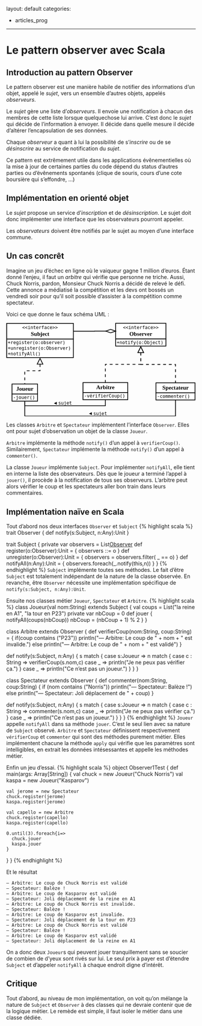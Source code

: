 layout: default
categories:
- articles_prog
---


Le pattern observer avec Scala
==============================

Introduction au pattern Observer
--------------------------------

Le pattern observer est une manière habile de notifier des informations d’un 
objet, appelé le _sujet_, vers un ensemble d’autres objets, appelés _observeurs_.


Le _sujet_ gère une liste d’_observeurs_. Il envoie une notification à chacun des
membres de cette liste lorsque quelquechose lui arrive. C’est donc le _sujet_ 
qui décide de l’information à envoyer. Il décide dans quelle mesure il 
décide d’altérer l’encapsulation de ses données.


Chaque _observeur_ a quant à lui la possibilité de s’_inscrire_ ou de se 
_désinscrire_ au service de notification du _sujet_.


Ce pattern est extrêmement utile dans les applications évênementielles où la 
mise à jour de certaines parties du code dépend du status d’autres parties ou d’évênements
spontanés (clique de souris, cours d’une cote boursière qui s’effondre, …)

Implémentation en orienté objet
-------------------------------

Le _sujet_ propose un service d’_inscription_ et de _désinscription_. Le sujet 
doit donc implémenter une interface que les observateurs pourront appeler.


Les _observateurs_ doivent être notifiés par le sujet au moyen d’une interface
commune.

Un cas concrêt
--------------

Imagine un jeu d’échec en ligne où le vaiqueur gagne 1 million d’euros. Étant
donné l’enjeu, il faut un _arbitre_ qui vérifie que personne ne triche. Aussi,
Chuck Norris, pardon, Monsieur Chuck Norris a décidé de relevé le défi. Cette 
annonce a médiatisé la compétition et les devs ont bossés un vendredi soir 
pour qu’il soit possible d’assister à la compétition comme spectateur.


Voici ce que donne le faux schéma UML :

<svg viewBox="2 0 531 263" xmlns="http://www.w3.org/2000/svg" xmlns:xlink="http://www.w3.org/1999/xlink">
  <g>
    <rect style="fill: #ffffff" x="3" y="2" width="187.1" height="44"/>
    <rect style="fill: none; fill-opacity:0; stroke-width: 2; stroke: #000000" x="3" y="2" width="187.1" height="44"/>
    <text style="fill: #000000;text-anchor:middle;font-size:12.8;font-family:monospace;font-style:normal;font-weight:normal" x="96.55" y="18">&lt;&lt;interface&gt;&gt;</text>
    <text style="fill: #000000;text-anchor:middle;font-size:16;font-family:sanserif;font-style:normal;font-weight:700" x="96.55" y="37">Subject</text>
    <rect style="fill: #ffffff" x="3" y="46" width="187.1" height="52"/>
    <rect style="fill: none; fill-opacity:0; stroke-width: 2; stroke: #000000" x="3" y="46" width="187.1" height="52"/>
    <text style="fill: #000000;text-anchor:start;font-size:12.8;font-family:monospace;font-style:normal;font-weight:normal" x="6" y="60">+register(o:observer)</text>
    <text style="fill: #000000;text-anchor:start;font-size:12.8;font-family:monospace;font-style:normal;font-weight:normal" x="6" y="76">+unregister(o:Observer)</text>
    <text style="fill: #000000;text-anchor:start;font-size:12.8;font-family:monospace;font-style:normal;font-weight:normal" x="6" y="92">+notifyAll()</text>
  </g>
  <g>
    <rect style="fill: #ffffff" x="308.6" y="1.7" width="140.9" height="44"/>
    <rect style="fill: none; fill-opacity:0; stroke-width: 2; stroke: #000000" x="308.6" y="1.7" width="140.9" height="44"/>
    <text style="fill: #000000;text-anchor:middle;font-size:12.8;font-family:monospace;font-style:normal;font-weight:normal" x="379.05" y="17.7">&lt;&lt;interface&gt;&gt;</text>
    <text style="fill: #000000;text-anchor:middle;font-size:16;font-family:sanserif;font-style:normal;font-weight:700" x="379.05" y="36.7">Observer</text>
    <rect style="fill: #ffffff" x="308.6" y="45.7" width="140.9" height="20"/>
    <rect style="fill: none; fill-opacity:0; stroke-width: 2; stroke: #000000" x="308.6" y="45.7" width="140.9" height="20"/>
    <text style="fill: #000000;text-anchor:start;font-size:12.8;font-family:monospace;font-style:normal;font-weight:normal" x="311.6" y="59.7">+notify(o:Object)</text>
  </g>
  <g>
    <rect style="fill: #ffffff" x="18" y="172" width="71.6" height="28"/>
    <rect style="fill: none; fill-opacity:0; stroke-width: 2; stroke: #000000" x="18" y="172" width="71.6" height="28"/>
    <text style="fill: #000000;text-anchor:middle;font-size:16;font-family:sanserif;font-style:normal;font-weight:700" x="53.8" y="191">Joueur</text>
    <rect style="fill: #ffffff" x="18" y="200" width="71.6" height="20"/>
    <rect style="fill: none; fill-opacity:0; stroke-width: 2; stroke: #000000" x="18" y="200" width="71.6" height="20"/>
    <text style="fill: #000000;text-anchor:start;font-size:12.8;font-family:monospace;font-style:normal;font-weight:normal" x="21" y="214">-jouer()</text>
  </g>
  <g>
    <polyline style="fill: none; fill-opacity:0; stroke-width: 2; stroke-dasharray: 8; stroke: #000000" points="96.55,116.236 96.55,135 53.8,135 53.8,172 "/>
    <polygon style="fill: #ffffff" points="104.55,116.236 96.55,100.236 88.55,116.236 "/>
    <polygon style="fill: none; fill-opacity:0; stroke-width: 2; stroke: #000000" points="104.55,116.236 96.55,100.236 88.55,116.236 "/>
  </g>
  <g>
    <rect style="fill: #ffffff" x="217" y="168" width="125.5" height="28"/>
    <rect style="fill: none; fill-opacity:0; stroke-width: 2; stroke: #000000" x="217" y="168" width="125.5" height="28"/>
    <text style="fill: #000000;text-anchor:middle;font-size:16;font-family:sanserif;font-style:normal;font-weight:700" x="279.75" y="187">Arbitre</text>
    <rect style="fill: #ffffff" x="217" y="196" width="125.5" height="20"/>
    <rect style="fill: none; fill-opacity:0; stroke-width: 2; stroke: #000000" x="217" y="196" width="125.5" height="20"/>
    <text style="fill: #000000;text-anchor:start;font-size:12.8;font-family:monospace;font-style:normal;font-weight:normal" x="220" y="210">-vérifierCoup()</text>
  </g>
  <g>
    <rect style="fill: #ffffff" x="421.6" y="168.7" width="109.55" height="28"/>
    <rect style="fill: none; fill-opacity:0; stroke-width: 2; stroke: #000000" x="421.6" y="168.7" width="109.55" height="28"/>
    <text style="fill: #000000;text-anchor:middle;font-size:16;font-family:sanserif;font-style:normal;font-weight:700" x="476.375" y="187.7">Spectateur</text>
    <rect style="fill: #ffffff" x="421.6" y="196.7" width="109.55" height="20"/>
    <rect style="fill: none; fill-opacity:0; stroke-width: 2; stroke: #000000" x="421.6" y="196.7" width="109.55" height="20"/>
    <text style="fill: #000000;text-anchor:start;font-size:12.8;font-family:monospace;font-style:normal;font-weight:normal" x="424.6" y="210.7">-commenter()</text>
  </g>
  <g>
    <polyline style="fill: none; fill-opacity:0; stroke-width: 2; stroke-dasharray: 8; stroke: #000000" points="379.05,83.9361 379.05,117.2 476.375,117.2 476.375,168.7 "/>
    <polygon style="fill: #ffffff" points="387.05,83.9361 379.05,67.9361 371.05,83.9361 "/>
    <polygon style="fill: none; fill-opacity:0; stroke-width: 2; stroke: #000000" points="387.05,83.9361 379.05,67.9361 371.05,83.9361 "/>
  </g>
  <g>
    <polyline style="fill: none; fill-opacity:0; stroke-width: 2; stroke-dasharray: 8; stroke: #000000" points="379.05,83.9361 379.05,116.85 279.75,116.85 279.75,168 "/>
    <polygon style="fill: #ffffff" points="387.05,83.9361 379.05,67.9361 371.05,83.9361 "/>
    <polygon style="fill: none; fill-opacity:0; stroke-width: 2; stroke: #000000" points="387.05,83.9361 379.05,67.9361 371.05,83.9361 "/>
  </g>
  <g>
    <polyline style="fill: none; fill-opacity:0; stroke-width: 2; stroke: #000000" points="283.428,23.7 249.35,23.7 249.35,24 190.1,24 "/>
    <polygon style="fill: #ffffff" points="308.6,23.7 294.6,28.5 280.6,23.7 294.6,18.9 "/>
    <polygon style="fill: none; fill-opacity:0; stroke-width: 2; stroke: #000000" points="308.6,23.7 294.6,28.5 280.6,23.7 294.6,18.9 "/>
  </g>
  <g>
    <polyline style="fill: none; fill-opacity:0; stroke-width: 2; stroke: #000000" points="53.8,220 53.8,233 279.75,233 279.75,216 "/>
    <text style="fill: #000000;text-anchor:middle;font-size:12.7998;font-family:monospace;font-style:normal;font-weight:normal" x="166.775" y="230">sujet</text>
    <polygon style="fill: #000000" points="143.525,230 143.525,222 135.525,226 "/>
  </g>
  <g>
    <polyline style="fill: none; fill-opacity:0; stroke-width: 2; stroke: #000000" points="476.375,216.7 476.375,262 53.8,262 53.8,220 "/>
    <text style="fill: #000000;text-anchor:middle;font-size:12.7998;font-family:monospace;font-style:normal;font-weight:normal" x="265.087" y="259">sujet</text>
    <polygon style="fill: #000000" points="241.838,259 241.838,251 233.837,255 "/>
  </g>
</svg>

Les classes `Arbitre` et `Spectateur` implémentent l’interface `Observer`. 
Elles ont pour sujet d’observation un objet de la classe `Joueur`.


`Arbitre` implémente la méthode `notify()` d’un appel à `verifierCoup()`. Similairement,
`Spectateur` implémente la méthode `notify()` d’un appel à `commenter()`.


La classe `Joueur` implémente `Subject`. Pour implémenter `notifyAll`, elle tient
en interne la liste des observateurs. Dès que le joueur a terminé l’appel à 
`jouer()`, il procède à la notification de tous ses observeurs. L’arbitre peut
alors vérifier le coup et les spectateurs aller bon train dans leurs commentaires.

Implémentation naïve en Scala
-----------------------------
Tout d’abord nos deux interfaces `Observer` et `Subject`
{% highlight scala %}
trait Observer {
  def notify(s:Subject, n:Any):Unit
}

trait Subject {
  private var observers = List[Observer]()
  def register(o:Observer):Unit = {
    observers ::= o
  }
  def unregister(o:Observer):Unit = {
    observers = observers.filter( _ == o)
  }
  def notifyAll(n:Any):Unit = {
    observers.foreach(_.notify(this,n))
  }
}
{% endhighlight %}
`Subject` implémente toutes ses méthodes. Le fait d’être `Subject` est totalement
indépendant de la nature de la classe observée.
En revanche, être `Observer` nécessite une implémentation spécifique de
`notify(s:Subject, n:Any):Unit`.


Ensuite nos classes métier `Joueur`, `Spectateur` et `Arbitre`.
{% highlight scala %}
class Joueur(val nom:String) extends  Subject {
  val coups = List("la reine en A1", "la tour en P23")
  private var nbCoup = 0
  def jouer {
    notifyAll(coups(nbCoup))
    nbCoup = (nbCoup + 1) % 2
  }
}

class Arbitre extends  Observer {
  def verifierCoup(nom:String, coup:String) = {
    if(coup contains ("P23")) println("— Arbitre: Le coup de " + nom + " est invalide.")
    else println("— Arbitre: Le coup de " + nom + " est validé")
  }

  def notify(s:Subject, n:Any) {
    s match {
      case s:Joueur => n match {
        case c : String => verifierCoup(s.nom,c)
        case _ => println("Je ne peux pas vérifier ça.")
      }
      case _ => println("Ce n’est pas un joueur.")
    }
  }
}

class Spectateur extends  Observer {
  def commenter(nom:String, coup:String) {
    if (nom contains ("Norris"))
      println("— Spectateur: Balèze !")
    else
      println("— Spectateur: Joli déplacement de " + coup)
  }

  def notify(s:Subject, n:Any) {
    s match {
      case s:Joueur => n match {
        case c : String => commenter(s.nom,c)
        case _ => println("Je ne peux pas vérifier ça.")
      }
      case _ => println("Ce n’est pas un joueur.")
    }
  }
}
{% endhighlight %}
`Joueur` appelle `notifyAll` dans sa méthode `jouer`. C’est le seul lien avec sa
nature de `Subject` observé.
`Arbitre` et `Spectateur` définissent respectivement `vérifierCoup` et `commenter`
 qui sont des méthodes purement métier. Elles implémentent chacune la méthode
`apply` qui vérifie que les paramètres sont intelligibles, en extrait les
données intésessantes et appelle les méthodes métier.

Enfin un jeu d’essai.
{% highlight scala %}
object Observer1Test {
  def main(args: Array[String]) {
    val chuck = new Joueur("Chuck Norris")
    val kaspa = new Joueur("Kasparov")

    val jerome = new Spectateur
    chuck.register(jerome)
    kaspa.register(jerome)

    val capello = new Arbitre
    chuck.register(capello)
    kaspa.register(capello)

    0.until(3).foreach{i=>
      chuck.jouer
      kaspa.jouer
    }
  }
}
{% endhighlight %}

Et le résultat

    — Arbitre: Le coup de Chuck Norris est validé
    — Spectateur: Balèze !
    — Arbitre: Le coup de Kasparov est validé
    — Spectateur: Joli déplacement de la reine en A1
    — Arbitre: Le coup de Chuck Norris est invalide.
    — Spectateur: Balèze !
    — Arbitre: Le coup de Kasparov est invalide.
    — Spectateur: Joli déplacement de la tour en P23
    — Arbitre: Le coup de Chuck Norris est validé
    — Spectateur: Balèze !
    — Arbitre: Le coup de Kasparov est validé
    — Spectateur: Joli déplacement de la reine en A1

On a donc deux `Joueur`s qui peuvent jouer tranquillement sans se soucier de
combien de d’yeux sont rivés sur lui. Le seul prix à payer est d’étendre
`Subject` et d’appeler `notifyAll` à chaque endroit digne d’intérêt.

Critique
--------

Tout d’abord, au niveau de mon implémentation, on voit qu’on mélange la nature
de `Subject` et `Observer` à des classes qui ne devraie contenir que de la
logique métier. Le remède est simple, il faut isoler le métier dans une classe
dédiée.






